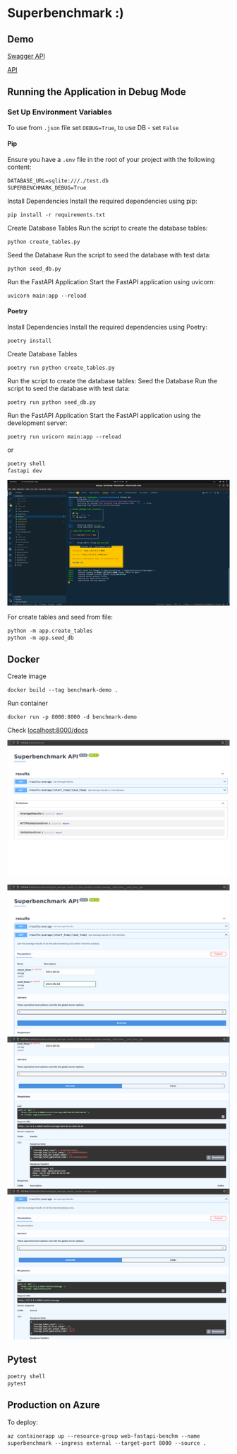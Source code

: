 # Superbenchmark :)
## Demo
<a href="https://superbenchmark.gentlecoast-77bec0b6.westus2.azurecontainerapps.io/docs" target="_blank">Swagger API</a>

<a href="https://superbenchmark.gentlecoast-77bec0b6.westus2.azurecontainerapps.io/redoc" target="_blank">API</a>

## Running the Application in Debug Mode

### Set Up Environment Variables

To use from `.json` file set `DEBUG=True`, to use DB - set `False`

#### Pip

Ensure you have a `.env` file in the root of your project with the following content:

```
DATABASE_URL=sqlite:///./test.db
SUPERBENCHMARK_DEBUG=True
```

Install Dependencies
Install the required dependencies using pip:
```
pip install -r requirements.txt
```
Create Database Tables
Run the script to create the database tables:
```
python create_tables.py
```
Seed the Database
Run the script to seed the database with test data:
```
python seed_db.py
```
Run the FastAPI Application
Start the FastAPI application using uvicorn:
```
uvicorn main:app --reload
```

#### Poetry
Install Dependencies
Install the required dependencies using Poetry:
```
poetry install
```
Create Database Tables
```
poetry run python create_tables.py
```
Run the script to create the database tables:
Seed the Database
Run the script to seed the database with test data:
```
poetry run python seed_db.py
```

Run the FastAPI Application
Start the FastAPI application using the development server:

```
poetry run uvicorn main:app --reload
```
or
```
poetry shell
fastapi dev
```
![Screenshot](images/screen_terminal.png)

For create tables and seed from file:
```
python -m app.create_tables
python -m app.seed_db
```

## Docker
Create image
```
docker build --tag benchmark-demo .
```
Run container
```
docker run -p 8000:8000 -d benchmark-demo
```
Check
[localhost:8000/docs](localhost:8000/docs)


![Screenshot](images/screen_api.png)

![Screenshot](images/screen_result_1.png)
![Screenshot](images/screen_result_2.png)
![Screenshot](images/screen_result_3.png)


## Pytest
```
poetry shell
pytest
```

## Production on Azure
To deploy:
```
az containerapp up --resource-group web-fastapi-benchm --name superbenchmark --ingress external --target-port 8000 --source .
```